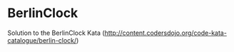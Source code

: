 BerlinClock
===========

Solution to the BerlinClock Kata (http://content.codersdojo.org/code-kata-catalogue/berlin-clock/)
